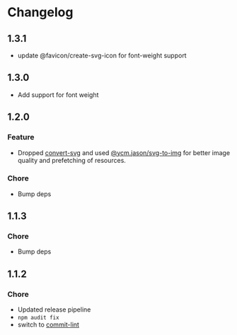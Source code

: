 # Changelog

## 1.3.1
- update @favicon/create-svg-icon for font-weight support

## 1.3.0
- Add support for font weight

## 1.2.0

### Feature
- Dropped [convert-svg](https://github.com/NotNinja/convert-svg) and used [@ycm.jason/svg-to-img](https://github.com/ycmjason/svg-to-img) for better image quality and prefetching of resources.

### Chore
- Bump deps

## 1.1.3

### Chore
- Bump deps


## 1.1.2

### Chore
- Updated release pipeline
- `npm audit fix`
- switch to [commit-lint](http://marionebl.github.io/commitlint/#/)
